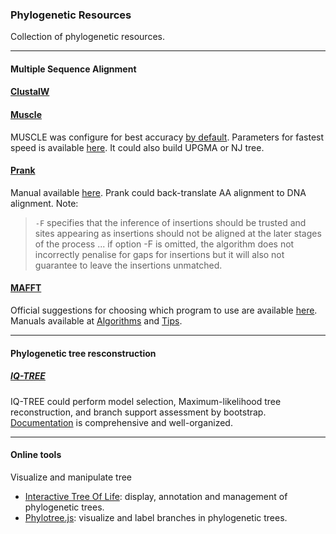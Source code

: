 ### Phylogenetic Resources
Collection of phylogenetic resources.

-----------------------------------------------------------------------------

#### Multiple Sequence Alignment
#### [ClustalW](http://www.clustal.org/)

#### [Muscle](https://www.drive5.com/muscle)
MUSCLE was configure for best accuracy [by default](https://www.drive5.com/muscle/manual/accurate.html). Parameters for fastest speed is available [here](https://www.drive5.com/muscle/manual/fastest.html). It could also build UPGMA or NJ tree.

#### [Prank](http://wasabiapp.org/software/prank/)
Manual available [here](http://wasabiapp.org/software/prank/). Prank could back-translate AA alignment to DNA alignment. Note:
> `-F` specifies that the inference of insertions should be trusted and sites appearing as insertions should not be aligned at the later stages of the process ... if option -F is omitted, the algorithm does not incorrectly penalise for gaps for insertions but it will also not guarantee to leave the insertions unmatched.

#### [MAFFT](https://mafft.cbrc.jp/alignment/software/)
Official suggestions for choosing which program to use are available [here](https://mafft.cbrc.jp/alignment/software/about.html). Manuals available at [Algorithms](https://mafft.cbrc.jp/alignment/software/algorithms/algorithms.html) and [Tips](https://mafft.cbrc.jp/alignment/software/tips0.html).


-----------------------------------------------------------------------------

#### Phylogenetic tree resconstruction
##### [IQ-TREE](iqtree.org)
IQ-TREE could perform model selection, Maximum-likelihood tree reconstruction, and branch support assessment by bootstrap.
[Documentation](http://www.iqtree.org/doc/) is comprehensive and well-organized.

-----------------------------------------------------------------------------

#### Online tools
Visualize and manipulate tree
- [Interactive Tree Of Life](https://itol.embl.de/): display, annotation and management of phylogenetic trees.
- [Phylotree.js](http://phylotree.hyphy.org/): visualize and label branches in phylogenetic trees.
